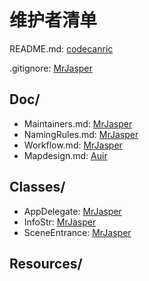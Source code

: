 # 维护者清单

README.md: [codecanric][codecanric]

.gitignore: [MrJasper][MrJasper]

## Doc/

* Maintainers.md: [MrJasper][MrJasper]
* NamingRules.md: [MrJasper][MrJasper]
* Workflow.md: [MrJasper][MrJasper]
* Mapdesign.md: [Auir][Auir]

## Classes/

* AppDelegate: [MrJasper][MrJasper]
* InfoStr: [MrJasper][MrJasper]
* SceneEntrance: [MrJasper][MrJasper]

## Resources/




[MrJasper]: https://github.com/MrJasper
[codecanric]: https://github.com/codecanric
[Auir]:https://github.com/Auir
